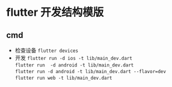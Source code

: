 # flutter 开发结构模版

## cmd
+ 检查设备
`flutter devices`
+ 开发
`flutter run -d ios -t lib/main_dev.dart`  
`flutter run  -d android -t lib/main_dev.dart`  
`flutter run -d android -t lib/main_dev.dart --flavor=dev`  
`flutter run web -t lib/main_dev.dart`

